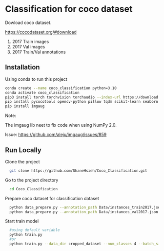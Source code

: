 # Classification for coco dataset


Dowload coco dataset.

https://cocodataset.org/#download

1. 2017 Train images
2. 2017 Val images
3. 2017 Train/Val annotations
## Installation

Using conda to run this project

```bash
conda create --name coco_classification python=3.10
conda activate coco_classification
pip3 install torch torchvision torchaudio --index-url https://download.pytorch.org/whl/cu118
pip install pycocotools opencv-python pillow tqdm scikit-learn seaborn
pip install imgaug
```
    
Note:

The imgaug lib neet to fix code when using  NumPy 2.0.

Issue: https://github.com/aleju/imgaug/issues/859
## Run Locally

Clone the project

```bash
  git clone https://github.com/ShaneHsieh/Coco_Classification.git
```

Go to the project directory

```bash
  cd Coco_Classification
```

Prepare coco dataset for classification dataset

```bash
  python data_prepare.py --annotation_path Data/instances_train2017.json --image_dir Data/train2017 --output_dir cropped_dataset/train
  python data_prepare.py --annotation_path Data/instances_val2017.json --image_dir Data/val2017 --output_dir cropped_dataset/val
```

Start train model

```bash
  #using default variable
  python train.py
  #or
  python train.py --data_dir cropped_dataset --num_classes 4 --batch_size 32 --num_epochs 10 --learning_rate 0.0001 --device 0
```
